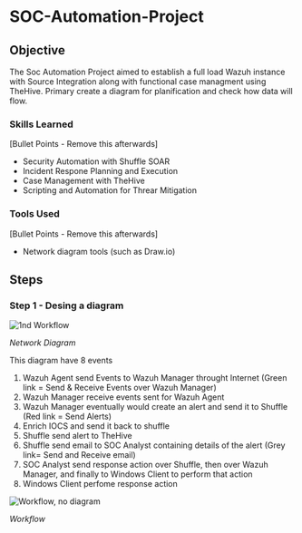 # SOC-Automation-Project

## Objective

The Soc Automation Project aimed to establish a full load Wazuh instance with Source Integration along with functional case managment using TheHive. Primary create a diagram for planification and check how data will flow.

### Skills Learned
[Bullet Points - Remove this afterwards]

- Security Automation with Shuffle SOAR
- Incident Respone Planning and Execution
- Case Management with TheHive
- Scripting and Automation for Threar Mitigation

### Tools Used
[Bullet Points - Remove this afterwards]

- Network diagram tools (such as Draw.io)


## Steps

### Step 1 - Desing a diagram

![1nd Workflow](https://github.com/LautaroZanzot/SOC-Automation-Project/assets/33968558/3a9ece4c-3067-4724-8da8-6d501daea77f)

*Network Diagram*

This diagram have 8 events
1. Wazuh Agent send Events to Wazuh Manager throught Internet (Green link = Send & Receive Events over Wazuh Manager)
2. Wazuh Manager receive events sent for Wazuh Agent
3. Wazuh Manager eventually would create an alert and send it to Shuffle (Red link = Send Alerts)
4. Enrich IOCS and send it back to shuffle
5. Shuffle send alert to TheHive
6. Shuffle send email to SOC Analyst containing details of the alert (Grey link= Send and Receive email) 
7. SOC Analyst send response action over Shuffle, then over Wazuh Manager, and finally to Windows Client to perform that action
8. Windows Client perfome response action


![Workflow, no diagram](https://github.com/LautaroZanzot/SOC-Automation-Project/assets/33968558/c4d24b1a-71de-46fc-93a8-d61e5a0a8b6f)

*Workflow*
